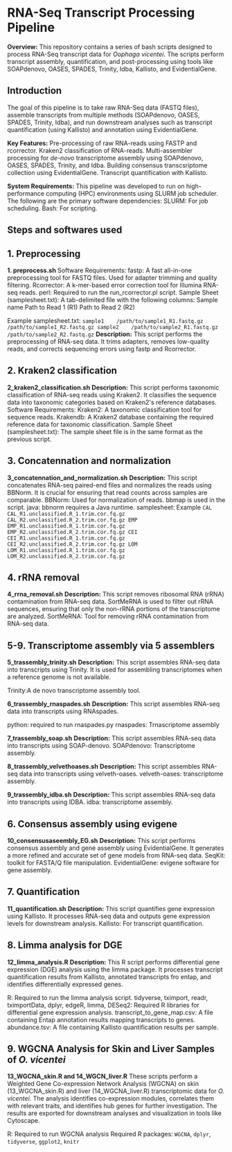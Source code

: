 # RNA-Seq Transcript Processing Pipeline
**Overview:**
This repository contains a series of bash scripts designed to process RNA-Seq transcript data for *Oophaga vicentei*. The scripts perform transcript assembly, quantification, and post-processing using tools like SOAPdenovo, OASES, SPADES, Trinity, Idba, Kallisto, and EvidentialGene.

## Introduction
The goal of this pipeline is to take raw RNA-Seq data (FASTQ files), assemble transcripts from multiple methods (SOAPdenovo, OASES, SPADES, Trinity, Idba), and run downstream analyses such as transcript quantification (using Kallisto) and annotation using EvidentialGene.

**Key Features:**
Pre-processing of raw RNA-reads using FASTP and rcorrector.
Kraken2 classification of RNA-reads.
Multi-assembler processing for *de-novo* transcriptome assembly using SOAPdenovo, OASES, SPADES, Trinity, and Idba.
Building consensus transcsriptome collection using EvidentialGene.
Transcript quantification with Kallisto.

**System Requirements:**
This pipeline was developed to run on high-performance computing (HPC) environments using SLURM job scheduler. The following are the primary software dependencies:
SLURM: For job scheduling.
Bash: For scripting.

## **Steps and softwares used**
## 1. Preprocessing
**1. preprocess.sh**
Software Requirements:
fastp: A fast all-in-one preprocessing tool for FASTQ files. Used for adapter trimming and quality filtering.
Rcorrector: A k-mer-based error correction tool for Illumina RNA-seq reads.
perl: Required to run the run_rcorrector.pl script.
Sample Sheet (samplesheet.txt): A tab-delimited file with the following columns:
Sample name  Path to Read 1 (R1)  Path to Read 2 (R2)

Example samplesheet.txt:
`sample1	/path/to/sample1_R1.fastq.gz	/path/to/sample1_R2.fastq.gz sample2	/path/to/sample2_R1.fastq.gz	/path/to/sample2_R2.fastq.gz`
**Description:**
This script performs the preprocessing of RNA-seq data. It trims adapters, removes low-quality reads, and corrects sequencing errors using fastp and Rcorrector.

## 2. Kraken2 classification
**2_kraken2_classification.sh**
**Description:**
This script performs taxonomic classification of RNA-seq reads using Kraken2. It classifies the sequence data into taxonomic categories based on Kraken2's reference databases.
Software Requirements:
Kraken2: A taxonomic classification tool for sequence reads.
Krakendb: A Kraken2 database containing the required reference data for taxonomic classification.
Sample Sheet (samplesheet.txt): The sample sheet file is in the same format as the previous script.


## 3. Concatennation and normalization
**3_concatennation_and_normalization.sh**
**Description:**
This script concatenates RNA-seq paired-end files and normalizes the reads using BBNorm. It is crucial for ensuring that read counts across samples are comparable.
BBNorm: Used for normalization of reads. bbmap is used in the script.
java: bbnorm requires a Java runtime.
samplesheet:
Example
`CAL	CAL_R1.unclassified.R_1.trim.cor.fq.gz	CAL_R2.unclassified.R_2.trim.cor.fq.gz
EMP	EMP_R1.unclassified.R_1.trim.cor.fq.gz	EMP_R2.unclassified.R_2.trim.cor.fq.gz
CEI	CEI_R1.unclassified.R_1.trim.cor.fq.gz	CEI_R2.unclassified.R_2.trim.cor.fq.gz
LOM	LOM_R1.unclassified.R_1.trim.cor.fq.gz	LOM_R2.unclassified.R_2.trim.cor.fq.gz
`

## 4. rRNA removal
**4_rrna_removal.sh**
**Description:**
This script removes ribosomal RNA (rRNA) contamination from RNA-seq data. SortMeRNA is used to filter out rRNA sequences, ensuring that only the non-rRNA portions of the transcriptome are analyzed.
SortMeRNA: Tool for removing rRNA contamination from RNA-seq data.

## 5-9. Transcriptome assembly via 5 assemblers

**5_trassembly_trinity.sh**
**Description:**
This script assembles RNA-seq data into transcripts using Trinity. It is used for assembling transcriptomes when a reference genome is not available.

Trinity:A de novo transcriptome assembly tool.

**6_trassembly_rnaspades.sh**
**Description:**
This script assembles RNA-seq data into transcripts using RNAspades.

python: required to run rnaspades.py
rnaspades: Trnascriptome assembly

**7_trassembly_soap.sh**
**Description:**
This script assembles RNA-seq data into transcripts using SOAP-denovo.
SOAPdenovo: Transcriptome assembly.

**8_trassembly_velvethoases.sh**
**Description:**
This script assembles RNA-seq data into transcripts using velveth-oases.
velveth-oases: transcriptome assembly.

**9_trassembly_idba.sh**
**Description:**
This script assembles RNA-seq data into transcripts using IDBA.
idba: transcriptome assembly.

## 6. Consensus assembly using evigene
**10_consensusaseembly_EG.sh**
**Description:**
This script performs consensus assembly and gene assembly using EvidentialGene. It generates a more refined and accurate set of gene models from RNA-seq data.
SeqKit: toolkit for FASTA/Q file manipulation.
EvidentialGene: evigene software for gene assembly.

## 7. Quantification
**11_quantification.sh**
**Description:**
This script quantifies gene expression using Kallisto. It processes RNA-seq data and outputs gene expression levels for downstream analysis.
Kallisto: For transcript quantification.

## 8. Limma analysis for DGE
**12_limma_analysis.R**
**Description:**
This R script performs differential gene expression (DGE) analysis using the limma package. It processes transcript quantification results from Kallisto, annotated transcripts fro entap, and identifies differentially expressed genes.

R: Required to run the limma analysis script.
tidyverse, tximport, readr, tximportData, dplyr, edgeR, limma, DESeq2: Required R libraries for differential gene expression analysis.
transcript_to_gene_map.csv: A file containing Entap annotation results mapping transcripts to genes.
abundance.tsv: A file containing Kallisto quantification results per sample.

## 9. WGCNA Analysis for Skin and Liver Samples of *O. vicentei*
**13_WGCNA_skin.R and 14_WGCN_liver.R**
These scripts perform a Weighted Gene Co-expression Network Analysis (WGCNA) on skin (13_WGCNA_skin.R) and liver (14_WGCNA_liver.R) transcriptomic data for *O. vicentei*. The analysis identifies co-expression modules, correlates them with relevant traits, and identifies hub genes for further investigation. The results are exported for downstream analyses and visualization in tools like Cytoscape.

R: Required to run WGCNA analysis
Required R packages:
`WGCNA`, `dplyr`, `tidyverse`, `ggplot2`, `knitr`
